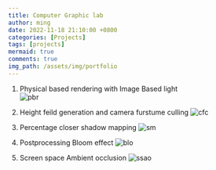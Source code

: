 ```yaml
---
title: Computer Graphic lab
author: ming
date: 2022-11-18 21:10:00 +0800
categories: [Projects]
tags: [projects]     
mermaid: true
comments: true
img_path: /assets/img/portfolio
---
```


1. Physical based rendering with Image Based light  
![pbr](pbr.gif)

2. Height feild generation and camera furstume culling 
![cfc](cfc.gif)

3. Percentage closer shadow mapping
![sm](shadowmap.png)

4. Postprocessing Bloom effect
![blo](bloom.png)

5. Screen space Ambient occlusion 
![ssao](ssao.png)
